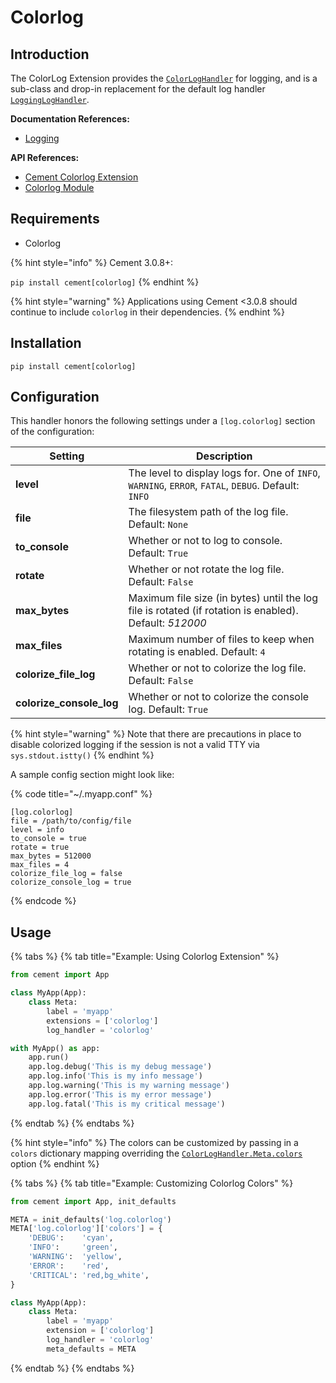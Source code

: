 # Colorlog

## Introduction

The ColorLog Extension provides the [`ColorLogHandler`](http://cement.readthedocs.io/en/3.0/api/ext/ext\_colorlog/#cement.ext.ext\_colorlog.ColorLogHandler) for logging, and is a sub-class and drop-in replacement for the default log handler [`LoggingLogHandler`](http://cement.readthedocs.io/en/3.0/api/ext/ext\_logging/#cement.ext.ext\_logging.LoggingLogHandler).

**Documentation References:**

* [Logging](../core-foundation/logging-1.md)

**API References:**

* [Cement Colorlog Extension](http://cement.readthedocs.io/en/3.0/api/ext/ext\_colorlog/)
* [Colorlog Module](https://pypi.org/project/colorlog/)

## Requirements

* Colorlog

{% hint style="info" %}
Cement 3.0.8+:

`pip install cement[colorlog]`
{% endhint %}

{% hint style="warning" %}
Applications using Cement <3.0.8 should continue to include `colorlog` in their dependencies.
{% endhint %}

## Installation

```
pip install cement[colorlog]
```

## Configuration

This handler honors the following settings under a `[log.colorlog]` section of the configuration:

| **Setting**                | **Description**                                                                                         |
| -------------------------- | ------------------------------------------------------------------------------------------------------- |
| **level**                  | The level to display logs for.  One of `INFO`, `WARNING`, `ERROR`, `FATAL`, `DEBUG`.  Default: `INFO`   |
| **file**                   | The filesystem path of the log file.  Default: `None`                                                   |
| **to\_console**            | Whether or not to log to console.  Default: `True`                                                      |
| **rotate**                 | Whether or not rotate the log file.  Default: `False`                                                   |
| **max\_bytes**             | Maximum file size (in bytes) until the log file is rotated (if rotation is enabled).  Default: _512000_ |
| **max\_files**             | Maximum number of files to keep when rotating is enabled.  Default: `4`                                 |
| **colorize\_file\_log**    | Whether or not to colorize the log file.  Default: `False`                                              |
| **colorize\_console\_log** | Whether or not to colorize the console log.  Default: `True`                                            |

{% hint style="warning" %}
Note that there are precautions in place to disable colorized logging if the session is not a valid TTY via `sys.stdout.istty()`
{% endhint %}

A sample config section might look like:

{% code title="~/.myapp.conf" %}
```
[log.colorlog]
file = /path/to/config/file
level = info
to_console = true
rotate = true
max_bytes = 512000
max_files = 4
colorize_file_log = false
colorize_console_log = true
```
{% endcode %}

## Usage

{% tabs %}
{% tab title="Example: Using Colorlog Extension" %}
```python
from cement import App

class MyApp(App):
    class Meta:
        label = 'myapp'
        extensions = ['colorlog']
        log_handler = 'colorlog'

with MyApp() as app:
    app.run()
    app.log.debug('This is my debug message')
    app.log.info('This is my info message')
    app.log.warning('This is my warning message')
    app.log.error('This is my error message')
    app.log.fatal('This is my critical message')
```
{% endtab %}
{% endtabs %}

{% hint style="info" %}
The colors can be customized by passing in a `colors` dictionary mapping overriding the [`ColorLogHandler.Meta.colors`](http://cement.readthedocs.io/en/3.0/api/ext/ext\_colorlog/#cement.ext.ext\_colorlog.ColorLogHandler.Meta.colors) option
{% endhint %}

{% tabs %}
{% tab title="Example: Customizing Colorlog Colors" %}
```python
from cement import App, init_defaults

META = init_defaults('log.colorlog')
META['log.colorlog']['colors'] = {
    'DEBUG':    'cyan',
    'INFO':     'green',
    'WARNING':  'yellow',
    'ERROR':    'red',
    'CRITICAL': 'red,bg_white',
}

class MyApp(App):
    class Meta:
        label = 'myapp'
        extension = ['colorlog']
        log_handler = 'colorlog'
        meta_defaults = META
```
{% endtab %}
{% endtabs %}
